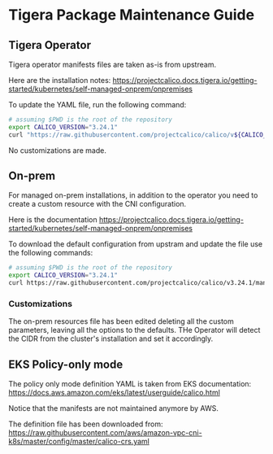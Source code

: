 # Tigera Package Maintenance Guide

## Tigera Operator

Tigera operator manifests files are taken as-is from upstream.

Here are the installation notes:
<https://projectcalico.docs.tigera.io/getting-started/kubernetes/self-managed-onprem/onpremises>

To update the YAML file, run the following command:

```bash
# assuming $PWD is the root of the repository
export CALICO_VERSION="3.24.1"
curl "https://raw.githubusercontent.com/projectcalico/calico/v${CALICO_VERSION}/manifests/tigera-operator.yaml" --output katalog/tigera/operator/tigera-operator.yaml
```

No customizations are made.

## On-prem

For managed on-prem installations, in addition to the operator you need to create a custom resource with the CNI configuration.

Here is the documentation
<https://projectcalico.docs.tigera.io/getting-started/kubernetes/self-managed-onprem/onpremises>

To download the default configuration from upstram and update the file use the following commands:

```bash
# assuming $PWD is the root of the repository
export CALICO_VERSION="3.24.1"
curl https://raw.githubusercontent.com/projectcalico/calico/v3.24.1/manifests/custom-resources.yaml -O katalog/tigera/on-prem/custom-resources.yaml
```

### Customizations

The on-prem resources file has been edited deleting all the custom parameters, leaving all the options to the defaults. THe Operator will detect the CIDR from the cluster's installation and set it accordingly.

## EKS Policy-only mode

The policy only mode definition YAML is taken from EKS documentation:
<https://docs.aws.amazon.com/eks/latest/userguide/calico.html>

Notice that the manifests are not maintained anymore by AWS.

The definition file has been downloaded from:
<https://raw.githubusercontent.com/aws/amazon-vpc-cni-k8s/master/config/master/calico-crs.yaml>

